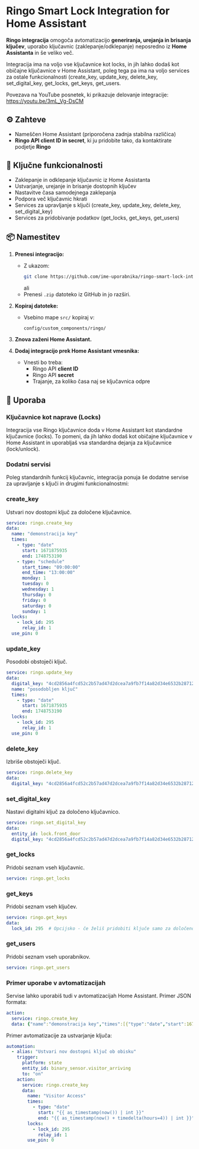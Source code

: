# Ringo Smart Lock Integration for Home Assistant

**Ringo integracija** omogoča avtomatizacijo **generiranja, urejanja in brisanja ključev**, uporabo ključavnic (zaklepanje/odklepanje) neposredno iz **Home Assistanta** in še veliko več.

Integracija ima na voljo vse ključavnice kot locks, in jih lahko dodaš kot običajne ključavnice v Home Assistant, poleg tega pa ima na voljo services za ostale funkcionalnosti (create_key, update_key, delete_key, set_digital_key, get_locks, get_keys, get_users.

Povezava na YouTube posnetek, ki prikazuje delovanje integracije: https://youtu.be/3mL_Vg-DsCM

## ⚙️ Zahteve

- Nameščen Home Assistant (priporočena zadnja stabilna različica)
- **Ringo API client ID in secret**, ki ju pridobite tako, da kontaktirate podjetje **Ringo**

## 🚀 Ključne funkcionalnosti

- Zaklepanje in odklepanje ključavnic iz Home Assistanta
- Ustvarjanje, urejanje in brisanje dostopnih ključev
- Nastavitve časa samodejnega zaklepanja
- Podpora več ključavnic hkrati
- Services za upravljanje s ključi (create_key, update_key, delete_key, set_digital_key)
- Services za pridobivanje podatkov (get_locks, get_keys, get_users)

## 📦 Namestitev

1. **Prenesi integracijo:**
   - Z ukazom:
     ```bash
     git clone https://github.com/ime-uporabnika/ringo-smart-lock-integration.git
     ```
     ali
   - Prenesi `.zip` datoteko iz GitHub in jo razširi.

2. **Kopiraj datoteke:**
   - Vsebino mape `src/` kopiraj v:
     ```
     config/custom_components/ringo/
     ```

3. **Znova zaženi Home Assistant.**

4. **Dodaj integracijo prek Home Assistant vmesnika:**
   - Vnesti bo treba:
     - Ringo API **client ID**
     - Ringo API **secret**
     - Trajanje, za koliko časa naj se ključavnica odpre

## 🔧 Uporaba

### Ključavnice kot naprave (Locks)

Integracija vse Ringo ključavnice doda v Home Assistant kot standardne ključavnice (locks). To pomeni, da jih lahko dodaš kot običajne ključavnice v Home Assistant in uporabljaš vsa standardna dejanja za ključavnice (lock/unlock).

### Dodatni servisi

Poleg standardnih funkcij ključavnic, integracija ponuja še dodatne servise za upravljanje s ključi in drugimi funkcionalnostmi:

### create_key
Ustvari nov dostopni ključ za določene ključavnice.

```yaml
service: ringo.create_key
data:
  name: "demonstracija key"
  times:
    - type: "date"
      start: 1671875935
      end: 1748753190
    - type: "schedule"
      start_time: "09:00:00"
      end_time: "13:00:00"
      monday: 1
      tuesday: 0
      wednesday: 1
      thursday: 0
      friday: 0
      saturday: 0
      sunday: 1
  locks:
    - lock_id: 295
      relay_id: 1
  use_pin: 0
```

### update_key
Posodobi obstoječi ključ.

```yaml
service: ringo.update_key
data:
  digital_key: "4cd2856a4fcd52c2b57ad47d2dcea7a9fb7f14a82d34e6532b2871208c6527a6"
  name: "posodobljen ključ"
  times:
    - type: "date"
      start: 1671875935
      end: 1748753190
  locks:
    - lock_id: 295
      relay_id: 1
  use_pin: 0
```

### delete_key
Izbriše obstoječi ključ.

```yaml
service: ringo.delete_key
data:
  digital_key: "4cd2856a4fcd52c2b57ad47d2dcea7a9fb7f14a82d34e6532b2871208c6527a6"
```

### set_digital_key
Nastavi digitalni ključ za določeno ključavnico.

```yaml
service: ringo.set_digital_key
data:
  entity_id: lock.front_door
  digital_key: "4cd2856a4fcd52c2b57ad47d2dcea7a9fb7f14a82d34e6532b2871208c6527a6"
```

### get_locks
Pridobi seznam vseh ključavnic.

```yaml
service: ringo.get_locks
```

### get_keys
Pridobi seznam vseh ključev.

```yaml
service: ringo.get_keys
data:
  lock_id: 295  # Opcijsko - če želiš pridobiti ključe samo za določeno ključavnico
```

### get_users
Pridobi seznam vseh uporabnikov.

```yaml
service: ringo.get_users
```

### Primer uporabe v avtomatizacijah

Servise lahko uporabiš tudi v avtomatizacijah Home Assistant. Primer JSON formata:

```yaml
action:
  service: ringo.create_key
  data: {"name":"demonstracija key","times":[{"type":"date","start":1671875935,"end":1748753190},{"type":"schedule","start_time":"09:00:00","end_time":"13:00:00","monday":1,"tuesday":0,"wednesday":1,"thursday":0,"friday":0,"saturday":0,"sunday":1}],"locks":[{"lock_id":295,"relay_id":1}],"use_pin":0}
```

Primer avtomatizacije za ustvarjanje ključa:

```yaml
automation:
  - alias: "Ustvari nov dostopni ključ ob obisku"
    trigger:
      platform: state
      entity_id: binary_sensor.visitor_arriving
      to: "on"
    action:
      service: ringo.create_key
      data:
        name: "Visitor Access"
        times:
          - type: "date"
            start: "{{ as_timestamp(now()) | int }}"
            end: "{{ as_timestamp(now() + timedelta(hours=4)) | int }}"
        locks:
          - lock_id: 295
            relay_id: 1
        use_pin: 0
```
